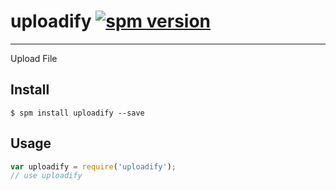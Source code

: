 # uploadify [![spm version](http://spmjs.io/badge/uploadify)](http://spmjs.io/package/uploadify)

---

Upload File

## Install

```
$ spm install uploadify --save
```

## Usage

```js
var uploadify = require('uploadify');
// use uploadify
```
